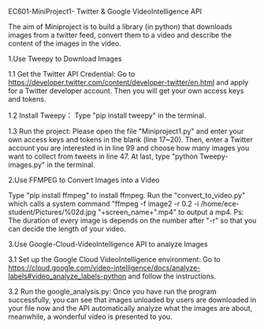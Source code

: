 EC601-MiniProject1- Twitter & Google VideoIntelligence API

The aim of Miniproject is to build a library (in python) that downloads images from a twitter feed, convert them to a video and describe the content of the images in the video.

1.Use Tweepy to Download Images

1.1 Get the Twitter API Credential:
Go to https://developer.twitter.com/content/developer-twitter/en.html and apply for a Twitter developer account. Then you will get your  own access keys and tokens.

1.2 Install Tweepy：
Type "pip install tweepy" in the terminal.

1.3 Run the project:
Please open the file "Miniproject1.py" and enter your own access keys and tokens in the blank (line 17~20).
Then, enter a Twitter account you are interested in in line 99 and choose how many images you want to collect from tweets in line 47.
At last, type "python Tweepy-images.py" in the terminal.  

2.Use FFMPEG to Convert Images into a Video

Type "pip install ffmpeg" to install ffmpeg. 
Run the "convert_to_video.py" which calls a system command "ffmpeg -f image2 -r 0.2 -i /home/ece-student/Pictures/%02d.jpg "+screen_name+".mp4" to output a mp4. 
Ps: The duration of every image is depends on the number after "-r" so that you can decide the length of your video. 

3.Use Google-Cloud-VideoIntelligence API to analyze Images

3.1 Set up the Google Cloud VideoIntelligence environment:
Go to https://cloud.google.com/video-intelligence/docs/analyze-labels#video_analyze_labels-python and follow the instructions.

3.2 Run the google_analysis.py:
Once you have run the program successfully, you can see that images unloaded by users are downloaded in your file now and the API automatically analyze what the images are about, meanwhile, a wonderful video is presented to you.
